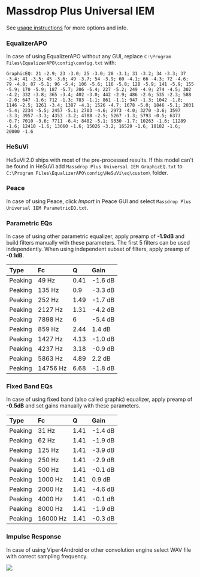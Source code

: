 # Massdrop Plus Universal IEM
See [usage instructions](https://github.com/jaakkopasanen/AutoEq#usage) for more options and info.

### EqualizerAPO
In case of using EqualizerAPO without any GUI, replace `C:\Program Files\EqualizerAPO\config\config.txt`
with:
```
GraphicEQ: 21 -2.9; 23 -3.0; 25 -3.0; 28 -3.1; 31 -3.2; 34 -3.3; 37 -3.4; 41 -3.5; 45 -3.6; 49 -3.7; 54 -3.9; 60 -4.1; 66 -4.3; 72 -4.6; 79 -4.8; 87 -5.1; 96 -5.4; 106 -5.6; 116 -5.8; 128 -5.9; 141 -5.9; 155 -5.9; 170 -5.9; 187 -5.7; 206 -5.4; 227 -5.2; 249 -4.9; 274 -4.5; 302 -4.2; 332 -3.8; 365 -3.4; 402 -3.0; 442 -2.9; 486 -2.6; 535 -2.3; 588 -2.0; 647 -1.6; 712 -1.3; 783 -1.1; 861 -1.1; 947 -1.3; 1042 -1.8; 1146 -2.5; 1261 -3.4; 1387 -4.1; 1526 -4.7; 1678 -5.0; 1846 -5.1; 2031 -5.4; 2234 -5.5; 2457 -5.1; 2703 -4.6; 2973 -4.0; 3270 -3.6; 3597 -3.3; 3957 -3.3; 4353 -3.2; 4788 -2.5; 5267 -1.3; 5793 -0.5; 6373 -0.7; 7010 -3.6; 7711 -6.4; 8482 -5.1; 9330 -1.7; 10263 -1.6; 11289 -1.6; 12418 -1.6; 13660 -1.6; 15026 -3.2; 16529 -1.6; 18182 -1.6; 20000 -1.6
```

### HeSuVi
HeSuVi 2.0 ships with most of the pre-processed results. If this model can't be found in HeSuVi add
`Massdrop Plus Universal IEM GraphicEQ.txt` to `C:\Program Files\EqualizerAPO\config\HeSuVi\eq\custom\` folder.

### Peace
In case of using Peace, click *Import* in Peace GUI and select `Massdrop Plus Universal IEM ParametricEQ.txt`.

### Parametric EQs
In case of using other parametric equalizer, apply preamp of **-1.9dB** and build filters manually
with these parameters. The first 5 filters can be used independently.
When using independent subset of filters, apply preamp of **-0.1dB**.

| Type    | Fc       |    Q | Gain    |
|:--------|:---------|:-----|:--------|
| Peaking | 49 Hz    | 0.41 | -1.6 dB |
| Peaking | 135 Hz   | 0.9  | -3.3 dB |
| Peaking | 252 Hz   | 1.49 | -1.7 dB |
| Peaking | 2127 Hz  | 1.31 | -4.2 dB |
| Peaking | 7898 Hz  | 6    | -5.4 dB |
| Peaking | 859 Hz   | 2.44 | 1.4 dB  |
| Peaking | 1427 Hz  | 4.13 | -1.0 dB |
| Peaking | 4237 Hz  | 3.18 | -0.9 dB |
| Peaking | 5863 Hz  | 4.89 | 2.2 dB  |
| Peaking | 14756 Hz | 6.68 | -1.8 dB |

### Fixed Band EQs
In case of using fixed band (also called graphic) equalizer, apply preamp of **-0.5dB** and set
gains manually with these parameters.

| Type    | Fc       |    Q | Gain    |
|:--------|:---------|:-----|:--------|
| Peaking | 31 Hz    | 1.41 | -1.4 dB |
| Peaking | 62 Hz    | 1.41 | -1.9 dB |
| Peaking | 125 Hz   | 1.41 | -3.9 dB |
| Peaking | 250 Hz   | 1.41 | -2.9 dB |
| Peaking | 500 Hz   | 1.41 | -0.1 dB |
| Peaking | 1000 Hz  | 1.41 | 0.9 dB  |
| Peaking | 2000 Hz  | 1.41 | -4.6 dB |
| Peaking | 4000 Hz  | 1.41 | -0.1 dB |
| Peaking | 8000 Hz  | 1.41 | -1.9 dB |
| Peaking | 16000 Hz | 1.41 | -0.3 dB |

### Impulse Response
In case of using Viper4Android or other convolution engine select WAV file with correct sampling frequency.

![](https://raw.githubusercontent.com/jaakkopasanen/AutoEq/master/results/oratory1990/usound/Massdrop%20Plus%20Universal%20IEM/Massdrop%20Plus%20Universal%20IEM.png)